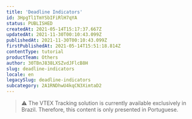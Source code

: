 ```yaml
---
title: 'Deadline Indicators'
id: 3HpgTl1TmYSbIFiRlH7qYA
status: PUBLISHED
createdAt: 2021-05-14T15:17:37.667Z
updatedAt: 2021-11-30T00:10:43.099Z
publishedAt: 2021-11-30T00:10:43.099Z
firstPublishedAt: 2021-05-14T15:51:18.814Z
contentType: tutorial
productTeam: Others
author: 30TBnJ838LXSZvdJFlcB8H
slug: deadline-indicators
locale: en
legacySlug: deadline-indicators
subcategory: 2A1RNDhwU4kqCN3XimtaD2
---
```


>⚠️ The VTEX Tracking solution is currently available exclusively in Brazil. Therefore, this content is only presented in Portuguese.
